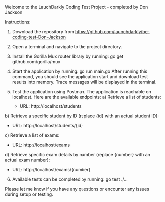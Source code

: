 Welcome to the LauchDarkly Coding Test Project - completed by Don Jackson

Instructions:
1) Download the repository from https://github.com/launchdarkly/be-coding-test-Don-Jackson

2) Open a terminal and navigate to the project directory.

3) Install the Gorilla Mux router library by running:
go get github.com/gorilla/mux

4) Start the application by running:
go run main.go
After running this command, you should see the application start and download test results into memory. Trace messages will be displayed in the terminal.

5) Test the application using Postman. The application is reachable on localhost. Here are the available endpoints:
a) Retrieve a list of students:
   - URL: http://localhost/students

b) Retrieve a specific student by ID (replace {id} with an actual student ID):
   - URL: http://localhost/students/{id}

c) Retrieve a list of exams:
   - URL: http://localhost/exams

d) Retrieve specific exam details by number (replace {number} with an actual exam number):
   - URL: http://localhost/exams/{number}

6) Available tests can be completed by running:
go test ./... 


Please let me know if you have any questions or encounter any issues during setup or testing.
